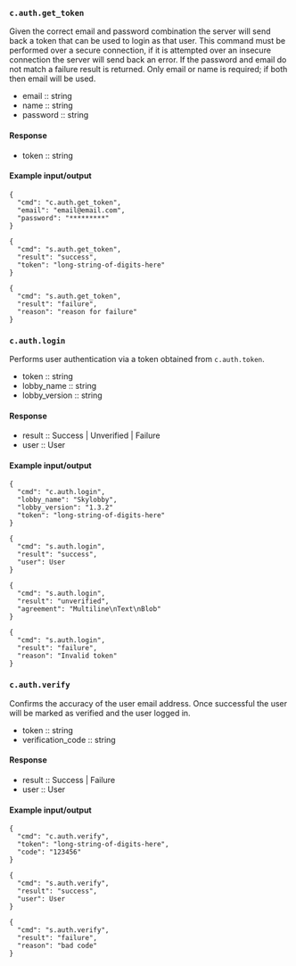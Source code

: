 ### `c.auth.get_token`
Given the correct email and password combination the server will send back a token that can be used to login as that user. This command must be performed over a secure connection, if it is attempted over an insecure connection the server will send back an error. If the password and email do not match a failure result is returned. Only email or name is required; if both then email will be used.

* email :: string
* name :: string
* password :: string

#### Response
* token :: string

#### Example input/output
```
{
  "cmd": "c.auth.get_token",
  "email": "email@email.com",
  "password": "*********"
}

{
  "cmd": "s.auth.get_token",
  "result": "success",
  "token": "long-string-of-digits-here"
}

{
  "cmd": "s.auth.get_token",
  "result": "failure",
  "reason": "reason for failure"
}
```

### `c.auth.login`
Performs user authentication via a token obtained from `c.auth.token`.
* token :: string
* lobby_name :: string
* lobby_version :: string

#### Response
* result :: Success | Unverified | Failure
* user :: User

#### Example input/output
```
{
  "cmd": "c.auth.login",
  "lobby_name": "Skylobby",
  "lobby_version": "1.3.2"
  "token": "long-string-of-digits-here"
}

{
  "cmd": "s.auth.login",
  "result": "success",
  "user": User
}

{
  "cmd": "s.auth.login",
  "result": "unverified",
  "agreement": "Multiline\nText\nBlob"
}

{
  "cmd": "s.auth.login",
  "result": "failure",
  "reason": "Invalid token"
}
```

### `c.auth.verify`
Confirms the accuracy of the user email address. Once successful the user will be marked as verified and the user logged in.
* token :: string
* verification_code :: string

#### Response
* result :: Success | Failure
* user :: User

#### Example input/output
```
{
  "cmd": "c.auth.verify",
  "token": "long-string-of-digits-here",
  "code": "123456"
}

{
  "cmd": "s.auth.verify",
  "result": "success",
  "user": User
}

{
  "cmd": "s.auth.verify",
  "result": "failure",
  "reason": "bad code"
}
```
